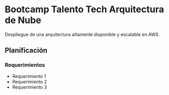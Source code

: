 # Bootcamp Talento Tech Arquitectura de Nube
Despliegue de una arquitectura altamente disponible y escalable en AWS. 

## Planificación

### Requerimientos
* Requerimiento 1
* Requerimiento 2
* Requerimiento 3
